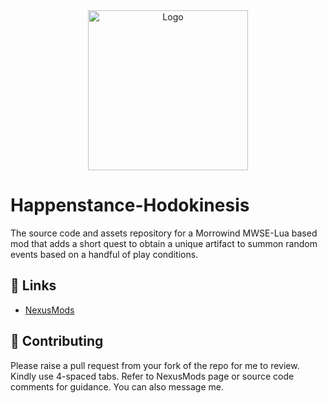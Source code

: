 <!-- PROJECT LOGO -->
<div align="center">
  <a href="https://github.com/tewlwolow/Vapourmist">
    <img src="https://staticdelivery.nexusmods.com/mods/100/images/52996/52996-1685581440-1583759370.png" alt="Logo" width="256">
  </a>
</div>

<!-- Main -->
# Happenstance-Hodokinesis


The source code and assets repository for a Morrowind MWSE-Lua based mod that adds a short quest to obtain a unique artifact to summon random events based on a handful of play conditions.

<!-- Links -->
## :link: Links

- [NexusMods](https://www.nexusmods.com/morrowind/mods/52996)

<!-- Contributing -->
## :jigsaw: Contributing

Please raise a pull request from your fork of the repo for me to review. Kindly use 4-spaced tabs.
Refer to NexusMods page or source code comments for guidance. You can also message me.